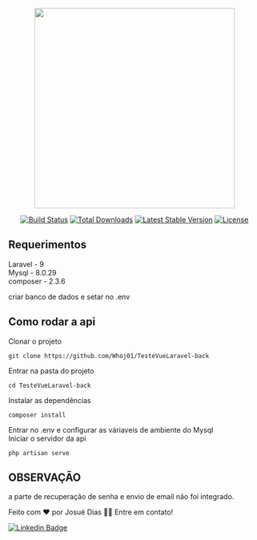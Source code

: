 <p align="center"><a href="https://laravel.com" target="_blank"><img src="https://raw.githubusercontent.com/laravel/art/master/logo-lockup/5%20SVG/2%20CMYK/1%20Full%20Color/laravel-logolockup-cmyk-red.svg" width="400"></a></p>

<p align="center">
<a href="https://travis-ci.org/laravel/framework"><img src="https://travis-ci.org/laravel/framework.svg" alt="Build Status"></a>
<a href="https://packagist.org/packages/laravel/framework"><img src="https://img.shields.io/packagist/dt/laravel/framework" alt="Total Downloads"></a>
<a href="https://packagist.org/packages/laravel/framework"><img src="https://img.shields.io/packagist/v/laravel/framework" alt="Latest Stable Version"></a>
<a href="https://packagist.org/packages/laravel/framework"><img src="https://img.shields.io/packagist/l/laravel/framework" alt="License"></a>
</p>

## Requerimentos 
 Laravel - 9 <br>
 Mysql - 8.0.29 <br>
 composer - 2.3.6 <br>
 
 criar banco de dados e setar no .env

## Como rodar a api
 Clonar o projeto 
 ``` 
 git clone https://github.com/Whoj01/TesteVueLaravel-back
 ```
 Entrar na pasta do projeto
 ``` 
 cd TesteVueLaravel-back
 ```
 Instalar as dependências
  ``` 
 composer install 
 ```
 Entrar no .env e configurar as váriaveis de ambiente do Mysql <br>
 Iniciar o servidor da api
  ``` 
 php artisan serve
 ```
 

## OBSERVAÇÃO
 a parte de recuperação de senha e envio de email não foi integrado.
 
 <p>Feito com ❤️ por Josué Dias 👋🏽 Entre em contato!</p>

[![Linkedin Badge](https://img.shields.io/badge/-Josuedias-blue?style=flat-square&logo=Linkedin&logoColor=white&link=https://https://www.linkedin.com/in/nycole-xavier-641271202/)](https://www.linkedin.com/in/josué-dias-271458224/)

